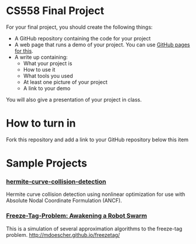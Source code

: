 CS558 Final Project
===================
For your final project, you should create the following things:

* A GitHub repository containing the code for your project
* A web page that runs a demo of your project.  You can use [GitHub pages for this](https://help.github.com/articles/creating-project-pages-manually).
* A write up containing:
    + What your project is
    + How to use it
    + What tools you used
    + At least one picture of your project
    + A link to your demo

You will also give a presentation of your project in class.

How to turn in
==============
Fork this repository and add a link to your GitHub repository below this item

Sample Projects
===============

### [hermite-curve-collision-detection](https://github.com/melanz/hermite-curve-collision-detection)
Hermite curve collision detection using nonlinear optimization for use with Absolute Nodal Coordinate Formulation (ANCF).

### [Freeze-Tag-Problem: Awakening a Robot Swarm](https://github.com/mdoescher/freezetag)
This is a simulation of several approximation algorithms to the freeze-tag problem.  http://mdoescher.github.io/freezetag/
